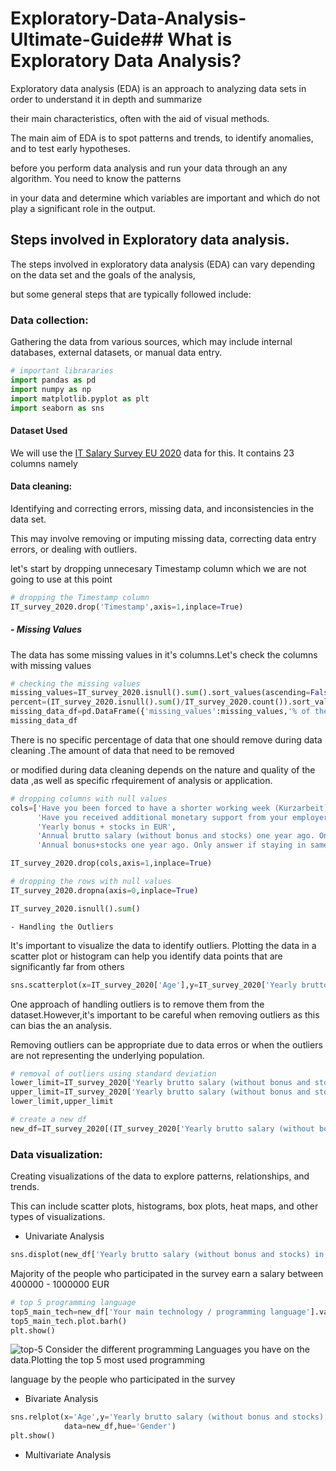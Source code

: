 
# Exploratory-Data-Analysis-Ultimate-Guide## What is Exploratory Data Analysis?


Exploratory data analysis (EDA) is an approach to analyzing data sets in order to understand it in depth and summarize 

their main characteristics, often with the aid of visual methods.

The main aim of EDA is to spot patterns and trends, to identify anomalies, and to test early hypotheses.

before you perform data analysis and run your data through an any algorithm. You need to know the patterns 

in your data and determine which variables are important and which do not play a significant role in the output. 


## Steps involved in Exploratory data analysis.

The steps involved in exploratory data analysis (EDA) can vary depending on the data set and the goals of the analysis,

but some general steps that are typically followed include:


### Data collection: 

Gathering the data from various sources, which may include internal databases, external datasets, or manual data entry.

```python
# important librararies
import pandas as pd
import numpy as np
import matplotlib.pyplot as plt
import seaborn as sns
```

#### Dataset Used

We will use the [IT Salary Survey EU  2020](https://www.kaggle.com/datasets/parulpandey/2020-it-salary-survey-for-eu-region) data for this. It contains 23 columns namely


#### Data cleaning: 

Identifying and correcting errors, missing data, and inconsistencies in the data set. 

This may involve removing or imputing missing data, correcting data entry errors, or dealing with outliers.

let's start by dropping unnecesary Timestamp column which we are not going to use at this point
```python
# dropping the Timestamp column
IT_survey_2020.drop('Timestamp',axis=1,inplace=True)
```
##### - Missing Values

The data has some missing values in it's columns.Let's check the columns with missing values

```python
# checking the missing values
missing_values=IT_survey_2020.isnull().sum().sort_values(ascending=False)
percent=(IT_survey_2020.isnull().sum()/IT_survey_2020.count()).sort_values(ascending=False)
missing_data_df=pd.DataFrame({'missing_values':missing_values,'% of the Total':percent})
missing_data_df
```
There is no specific percentage of data that one should remove during data cleaning .The amount of data that need to be removed 

or modified during data cleaning depends on the nature and quality of the data ,as well as specific rfequirement of analysis or application.

```python
# dropping columns with null values
cols=['Have you been forced to have a shorter working week (Kurzarbeit)? If yes, how many hours per week',
      'Have you received additional monetary support from your employer due to Work From Home? If yes, how much in 2020 in EUR',
      'Yearly bonus + stocks in EUR',                                                                                             
      'Annual brutto salary (without bonus and stocks) one year ago. Only answer if staying in the same country',           
      'Annual bonus+stocks one year ago. Only answer if staying in same country' ]

IT_survey_2020.drop(cols,axis=1,inplace=True)

# dropping the rows with null values
IT_survey_2020.dropna(axis=0,inplace=True)

IT_survey_2020.isnull().sum()
```

`- Handling the Outliers`

It's important to visualize the data to identify outliers. Plotting the data in a scatter plot or histogram can help you identify data points that are significantly far from others

```python
sns.scatterplot(x=IT_survey_2020['Age'],y=IT_survey_2020['Yearly brutto salary (without bonus and stocks) in EUR'])
```

One approach of handling outliers is to remove them from the dataset.However,it's important to be careful when removing outliers as this can bias the an analysis.

Removing outliers can be appropriate due to data erros or when the outliers are not representing the underlying population.

```python
# removal of outliers using standard deviation
lower_limit=IT_survey_2020['Yearly brutto salary (without bonus and stocks) in EUR'].mean()-3*IT_survey_2020['Yearly brutto salary (without bonus and stocks) in EUR'].std()
upper_limit=IT_survey_2020['Yearly brutto salary (without bonus and stocks) in EUR'].mean()+3*IT_survey_2020['Yearly brutto salary (without bonus and stocks) in EUR'].std()
lower_limit,upper_limit

# create a new df 
new_df=IT_survey_2020[(IT_survey_2020['Yearly brutto salary (without bonus and stocks) in EUR']>lower_limit) & (IT_survey_2020['Yearly brutto salary (without bonus and stocks) in EUR']<upper_limit)]
```

### Data visualization:

Creating visualizations of the data to explore patterns, relationships, and trends. 

This can include scatter plots, histograms, box plots, heat maps, and other types of visualizations.

- Univariate Analysis
```python
sns.displot(new_df['Yearly brutto salary (without bonus and stocks) in EUR'],kde=True,bins=20)
```
Majority of the people who participated in the survey earn a salary between 400000 - 1000000 EUR

```python
# top 5 programming language
top5_main_tech=new_df['Your main technology / programming language'].value_counts(normalize=True).head()
top5_main_tech.plot.barh()
plt.show()
```
![top-5](Exploratory-Data-Analysis-Ultimate-Guide/top_5_programming.png)
Consider the different programming Languages you have on the data.Plotting the top 5 most used programming 

language by the people who participated in the survey 

- Bivariate Analysis

```python
sns.relplot(x='Age',y='Yearly brutto salary (without bonus and stocks) in EUR',
            data=new_df,hue='Gender')
plt.show()
```

- Multivariate Analysis


